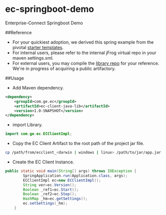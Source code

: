 # ec-springboot-demo
Enterprise-Connect Springboot Demo

##Reference
- For your quickiest adoption, we derived this spring example from the pivotal [starter templates](https://start.spring.io/).
- For internal users, please refer to the internal jFrog virtual repo in your maven settings.xml.
- For external users, you may compile the [library repo](https://github.build.ge.com/Enterprise-Connect/ec-client-java-lib.git) for your reference. We're in progress of acquiring a public artifactory.

##Usage
- Add Maven dependency.
```xml
<dependency>
    <groupId>com.ge.ec</groupId>
    <artifactId>ec-client-java-lib</artifactId>
    <version>1.0-SNAPSHOT</version>
</dependency>
```
- import Library.
```java
import com.ge.ec.ECClientImpl;
```
- Copy the EC Client Artifact to the root path of the project jar file.
```bash
cp /path/from/ecclient_<darwin | windows | linux> /path/to/jar/app.jar
```
- Create the EC Client Instance.
```java
public static void main(String[] args) throws IOException {
        SpringApplication.run(Application.class, args);
        ECClientImpl ec=new ECClientImpl();
        String ver=ec.Version();
        Boolean _ref1=ec.Start();
        Boolean _ref2=ec.Stop();
        HashMap _hm=ec.getSettings();
        ec.setSettings(_hm);
    }
```
